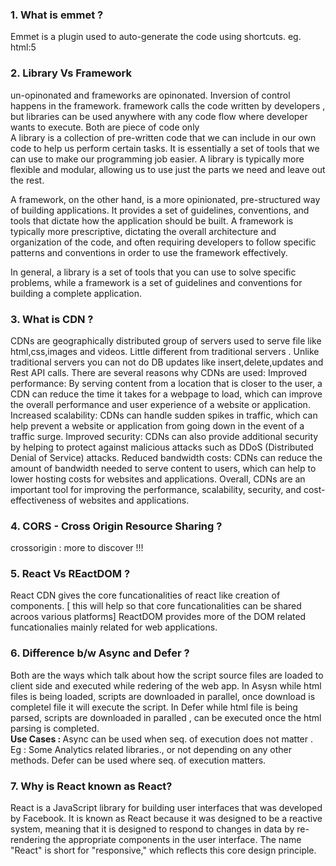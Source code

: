 <h3>1. What is emmet ?</h3>
<p>Emmet is a plugin used to auto-generate the code using shortcuts. eg. html:5</p>

<h3>2. Library Vs Framework</h3>
<p>un-opinonated and frameworks are opinonated.
Inversion of control happens in the framework.
framework calls the code written by developers , but libraries can be used anywhere with any code flow where developer wants to execute.
Both are piece of code only<br/>
A library is a collection of pre-written code that we can include in our own code to help us perform certain tasks. It is essentially a set of tools that we can use to make our programming job easier. A library is typically more flexible and modular, allowing us to use just the parts we need and leave out the rest.

A framework, on the other hand, is a more opinionated, pre-structured way of building applications. It provides a set of guidelines, conventions, and tools that dictate how the application should be built. A framework is typically more prescriptive, dictating the overall architecture and organization of the code, and often requiring developers to follow specific patterns and conventions in order to use the framework effectively.

In general, a library is a set of tools that you can use to solve specific problems, while a framework is a set of guidelines and conventions for building a complete application.

</p>

<h3>3. What is CDN ?</h3>
<p>CDNs are geographically distributed group of servers used to serve file like html,css,images and videos.
Little different from traditional servers . Unlike traditional servers you can not do DB updates like insert,delete,updates and Rest API calls.
There are several reasons why CDNs are used:
Improved performance: By serving content from a location that is closer to the user, a CDN can reduce the time it takes for a webpage to load, which can improve the overall performance and user experience of a website or application.
Increased scalability: CDNs can handle sudden spikes in traffic, which can help prevent a website or application from going down in the event of a traffic surge.
Improved security: CDNs can also provide additional security by helping to protect against malicious attacks such as DDoS (Distributed Denial of Service) attacks.
Reduced bandwidth costs: CDNs can reduce the amount of bandwidth needed to serve content to users, which can help to lower hosting costs for websites and applications.
Overall, CDNs are an important tool for improving the performance, scalability, security, and cost-effectiveness of websites and applications.
</p>

<h3>4. CORS - Cross Origin Resource Sharing ?</h3>
<p>crossorigin : more to discover !!!</p>

<h3>5. React Vs REactDOM ?</h3>
<p>
React CDN gives the core funcationalities of react like creation of components. [ this will help so that core funcationalities can be shared acroos various platforms]
ReactDOM provides more of the DOM related funcationalies mainly related for web applications. 
</p>

<h3>6. Difference b/w Async and Defer ?</h3>
<p>
Both are the ways which talk about how the script source files are loaded to client side and executed while redering of the web app.
In Asysn while html files is being loaded, scripts are downloaded in parallel, once download is completel file it will execute the script.
In Defer while html file is being parsed, scripts are downloaded in paralled , can be executed once the html parsing is completed.
<br/><b>Use Cases : </b>
Async can be used when seq. of execution does not matter . Eg : Some Analytics related libraries., or not depending on any other methods.
Defer can be used where seq. of execution matters.
</p>

<h3>7. Why is React known as React?</h3>
<p>
React is a JavaScript library for building user interfaces that was developed by Facebook. It is known as React because it was designed to be a reactive system, meaning that it is designed to respond to changes in data by re-rendering the appropriate components in the user interface. The name "React" is short for "responsive," which reflects this core design principle.
</p>
